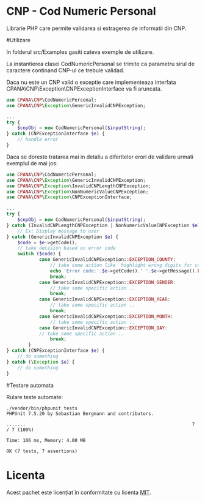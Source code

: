 # CNP - Cod Numeric Personal


Librarie PHP care permite validarea si extragerea de informatii din CNP.

#Utilizare

In folderul src/Examples gasiti cateva exemple de utilizare.

La instantierea clasei CodNumericPersonal se trimite ca parametru sirul de caractere continand CNP-ul ce trebuie validad.

Daca nu este un CNP valid o exceptie care implementeaza interfata CPANA\CNP\Exception\CNPExceptionInterface va fi aruncata.
```php
use CPANA\CNP\CodNumericPersonal;
use CPANA\CNP\Exception\GenericInvalidCNPException;

...
try {
    $cnpObj = new CodNumericPersonal($inputString);
} catch (CNPExceptionInterface $e) {
    // handle error
} 

```
Daca se doreste tratarea mai in detaliu a diferitelor erori de validare urmati exemplul de mai jos:  

```php
use CPANA\CNP\CodNumericPersonal;
use CPANA\CNP\Exception\GenericInvalidCNPException;
use CPANA\CNP\Exception\InvalidCNPLengthCNPException;
use CPANA\CNP\Exception\NonNumericValueCNPException;
use CPANA\CNP\Exception\CNPExceptionInterface;

...
try {
    $cnpObj = new CodNumericPersonal($inputString);
} catch (InvalidCNPLengthCNPException | NonNumericValueCNPException $e) {
    // Ex: Display message to user
} catch (GenericInvalidCNPException $e) {
    $code = $e->getCode();
    // take decision based on error code
    switch ($code) {
            case GenericInvalidCNPException::EXCEPTION_COUNTY:
                // take some action like  highlight wrong digits for country JJ
                echo 'Error code:'.$e->getCode().' '.$e->getMessage().PHP_EOL;
                break;
            case GenericInvalidCNPException::EXCEPTION_GENDER:
                // take some specific action ..
                break;
            case GenericInvalidCNPException::EXCEPTION_YEAR:
                // take some specific action ..
                break;
            case GenericInvalidCNPException::EXCEPTION_MONTH:
                // take some specific action ..
            case GenericInvalidCNPException::EXCEPTION_DAY:
            // take some specific action ..
                break;
        }
} catch (CNPExceptionInterface $e) {
    // do something
} catch (\Exception $e) {
    // do something
}

```

#Testare automata

Rulare teste automate:
```
./vendor/bin/phpunit tests
PHPUnit 7.5.20 by Sebastian Bergmann and contributors.

.......                                                             7 / 7 (100%)

Time: 106 ms, Memory: 4.00 MB

OK (7 tests, 7 assertions)

```

# Licenta
Acest pachet este licențiat în conformitate cu licenta [MIT](http://opensource.org/licenses/MIT).